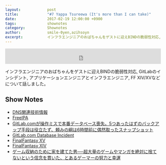 ```yaml
---
layout:            post
title:             "#7 Yappa Tsureewa (It's more than I can take)"
date:              2017-02-19 12:00:00 +0900
tags:              shownotes
category:          Shownotes
author:            smile-0yen,azihsoyn
excerpt:           インフラエンジニアのおばちゃんをゲストに迎えBINDの脆弱性対応, GitLabのインシデント, アプリケーションエンジニアとインフラエンジニア, FF XIV/XVなどについて話しました。
---
```

<iframe width="100%" height="50" scrolling="no" frameborder="no" src="https://w.soundcloud.com/player/?url=https%3A//api.soundcloud.com/tracks/308448064&amp;auto_play=false&amp;hide_related=false&amp;show_comments=true&amp;show_user=true&amp;show_reposts=false&amp;visual=false&amp;show_artwork=false&amp;default_height=75"></iframe>


インフラエンジニアのおばちゃんをゲストに迎えBINDの脆弱性対応, GitLabのインシデント, アプリケーションエンジニアとインフラエンジニア, FF XIV/XVなどについて話しました。

## Show Notes
- [DNS関連技術情報](https://jprs.jp/tech/)
- [FreeIPA](https://www.freeipa.org/page/Main_Page)
- [GitLab.comが操作ミスで本番データベース喪失。5つあったはずのバックアップ手段は役立たず、頼みの綱は6時間前に偶然取ったスナップショット](http://www.publickey1.jp/blog/17/gitlabcom56.html)
- [GitLab.com Database Incident](https://about.gitlab.com/2017/02/01/gitlab-dot-com-database-incident/)
- [FinalFantasy XV](http://www.jp.square-enix.com/ff15/)
- [FinalFantasy XIV](http://jp.finalfantasyxiv.com/)
- [ゲーム収納のために家を建てた男──超大量のゲームやマンガを絶対に捨てないという信念を貫いた、とあるゲーマーの努力と幸運](http://news.denfaminicogamer.jp/interview/shuno-kagura)
